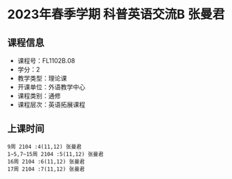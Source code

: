 # 2023年春季学期 科普英语交流B 张曼君






## 课程信息

- 课程号：FL1102B.08
- 学分：2
- 教学类型：理论课
- 开课单位：外语教学中心
- 课程类别：通修
- 课程层次：英语拓展课程

## 上课时间

```
9周 2104 :4(11,12) 张曼君
1~5,7~15周 2104 :5(11,12) 张曼君
16周 2104 :6(11,12) 张曼君
17周 2104 :7(11,12) 张曼君
```

